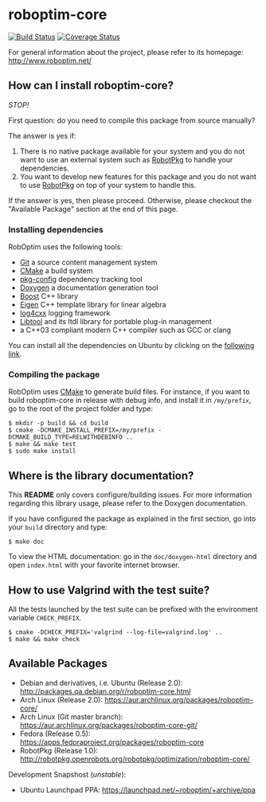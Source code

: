 roboptim-core
=============

[![Build Status](https://travis-ci.org/roboptim/roboptim-core.png?branch=master)](https://travis-ci.org/roboptim/roboptim-core)
[![Coverage Status](https://coveralls.io/repos/roboptim/roboptim-core/badge.png)](https://coveralls.io/r/roboptim/roboptim-core)

For general information about the project, please refer to its
homepage: http://www.roboptim.net/

How can I install roboptim-core?
--------------------------------

*STOP!*

First question: do you need to compile this package from source
manually?

The answer is yes if:

 1. There is no native package available for your system and you do
 not want to use an external system such as [RobotPkg] to handle your
 dependencies.
 1. You want to develop new features for this package and you do not
 want to use [RobotPkg] on top of your system to handle this.

If the answer is yes, then please proceed. Otherwise, please checkout
the "Available Package" section at the end of this page.


### Installing dependencies

RobOptim uses the following tools:

 * [Git][] a source content management system
 * [CMake][] a build system
 * [pkg-config][] dependency tracking tool
 * [Doxygen][] a documentation generation tool
 * [Boost][] C++ library
 * [Eigen][] C++ template library for linear algebra
 * [log4cxx][] logging framework
 * [Libtool][] and its ltdl library for portable plug-in management
 * a C++03 compliant modern C++ compiler such as GCC or clang

You can install all the dependencies on Ubuntu by clicking on the
[following link][depends-apturl].

[Boost]: http://www.boost.org/
[CMake]: htttp://www.cmake.org/
[Doxygen]: http://www.stack.nl/~dimitri/doxygen/
[Eigen]: http://eigen.tuxfamily.org/
[Git]: http://git-scm.com/
[Libtool]: https://www.gnu.org/software/libtool/
[log4cxx]: https://logging.apache.org/log4cxx/
[pkg-config]: http://www.freedesktop.org/wiki/Software/pkg-config/

[depends-apturl]: apt:cmake,pkg-config,doxygen,doxygen-latex,libltdl-dev,libeigen3-dev,libboost-all-dev,liblog4cxx10-dev

### Compiling the package

RobOptim uses [CMake](http://www.cmake.org/) to generate build files. For
instance, if you want to build roboptim-core in release with debug info, and
install it in `/my/prefix`, go to the root of the project folder and type:

    $ mkdir -p build && cd build
    $ cmake -DCMAKE_INSTALL_PREFIX=/my/prefix -DCMAKE_BUILD_TYPE=RELWITHDEBINFO ..
    $ make && make test
    $ sudo make install


[RobotPkg]: http://robotpkg.openrobots.org/

Where is the library documentation?
-----------------------------------

This **README** only covers configure/building issues. For more information
regarding this library usage, please refer to the Doxygen documentation.

If you have configured the package as explained in the first section, go
into your `build` directory and type:

    $ make doc

To view the HTML documentation: go in the `doc/doxygen-html` directory
and open `index.html` with your favorite internet browser.


How to use Valgrind with the test suite?
----------------------------------------

All the tests launched by the test suite can be prefixed
with the environment variable `CHECK_PREFIX`.

    $ cmake -DCHECK_PREFIX='valgrind --log-file=valgrind.log' ..
    $ make && make check


Available Packages
------------------

 * Debian and derivatives, i.e. Ubuntu (Release 2.0):
   http://packages.qa.debian.org/r/roboptim-core.html
 * Arch Linux (Release 2.0):
   https://aur.archlinux.org/packages/roboptim-core/
 * Arch Linux (Git master branch):
   https://aur.archlinux.org/packages/roboptim-core-git/
 * Fedora (Release 0.5):
   https://apps.fedoraproject.org/packages/roboptim-core
 * RobotPkg (Release 1.0):
   http://robotpkg.openrobots.org/robotpkg/optimization/roboptim-core/

Development Snapshost (*unstable*):

 * Ubuntu Launchpad PPA:
   https://launchpad.net/~roboptim/+archive/ppa
